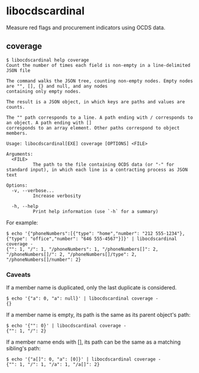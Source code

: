 # libocdscardinal

Measure red flags and procurement indicators using OCDS data.

## coverage

```
$ libocdscardinal help coverage
Count the number of times each field is non-empty in a line-delimited JSON file

The command walks the JSON tree, counting non-empty nodes. Empty nodes are "", [], {} and null, and any nodes
containing only empty nodes.

The result is a JSON object, in which keys are paths and values are counts.

The "" path corresponds to a line. A path ending with / corresponds to an object. A path ending with []
corresponds to an array element. Other paths correspond to object members.

Usage: libocdscardinal[EXE] coverage [OPTIONS] <FILE>

Arguments:
  <FILE>
          The path to the file containing OCDS data (or "-" for standard input), in which each line is a contracting process as JSON text

Options:
  -v, --verbose...
          Increase verbosity

  -h, --help
          Print help information (use `-h` for a summary)

```

For example:

```
$ echo '{"phoneNumbers":[{"type": "home","number": "212 555-1234"},{"type": "office","number": "646 555-4567"}]}' | libocdscardinal coverage -
{"": 1, "/": 1, "/phoneNumbers": 1, "/phoneNumbers[]": 2, "/phoneNumbers[]/": 2, "/phoneNumbers[]/type": 2, "/phoneNumbers[]/number": 2}
```

### Caveats

If a member name is duplicated, only the last duplicate is considered.

```
$ echo '{"a": 0, "a": null}' | libocdscardinal coverage -
{}
```

If a member name is empty, its path is the same as its parent object's path:

```
$ echo '{"": 0}' | libocdscardinal coverage -
{"": 1, "/": 2}
```

If a member name ends with [], its path can be the same as a matching sibling's path:

```
$ echo '{"a[]": 0, "a": [0]}' | libocdscardinal coverage -
{"": 1, "/": 1, "/a": 1, "/a[]": 2}
```
